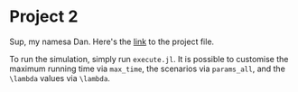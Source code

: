 # Project 2

Sup, my namesa Dan. Here's the [link](https://courses.smp.uq.edu.au/MATH2504/assessment_html/project2.html) to the project file.

To run the simulation, simply run `execute.jl`. It is possible to customise the maximum running time via `max_time`, the scenarios via `params_all`, and the `\lambda` values via `\lambda`.
